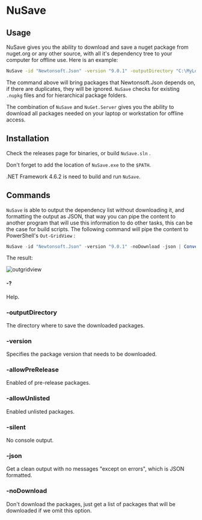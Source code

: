 # NuSave

## Usage

NuSave gives you the ability to download and save a nuget package from nuget.org or any other source, with all it's dependency tree to your computer for offline use. Here is an example:

```bash
NuSave -id "Newtonsoft.Json" -version "9.0.1" -outputDirectory "C:\MyLocalFeed"
```

The command above will bring packages that Newtonsoft.Json depends on, if there are duplicates, they will be ignored. `NuSave` checks for existing `.nupkg` files and for hierarchical package folders.

The combination of `NuSave` and `NuGet.Server` gives you the ability to download all packages needed on your laptop or workstation for offline access.

## Installation

Check the releases page for binaries, or build `NuSave.sln` .

Don't forget to add the location of `NuSave.exe` to the `$PATH`.

.NET Framework 4.6.2 is need to build and run `NuSave`.

## Commands

`NuSave` is able to output the dependency list without downloading it, and formatting the output as JSON, that way you can pipe the content to another program that will use this information to do other tasks, this can be the case for build scripts. The following command will pipe the content to PowerShell's `Out-GridView` :

```powershell
NuSave -id "Newtonsoft.Json" -version "9.0.1" -noDownload -json | ConvertFrom-Json) | Out-GridView
```

The result:

![outgridview](https://raw.githubusercontent.com/anass-b/NuSave/master/readme/outgridview.png)

#### -?

Help.

### -outputDirectory

The directory where to save the downloaded packages.

### -version

Specifies the package version that needs to be downloaded.

### -allowPreRelease

Enabled of pre-release packages.

### -allowUnlisted

Enabled unlisted packages.

### -silent

No console output.

### -json

Get a clean output with no messages "except on errors", which is JSON formatted.

### -noDownload

Don't download the packages, just get a list of packages that will be downloaded if we omit this option.



